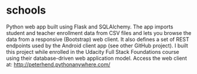 # schools
Python web app built using Flask and SQLAlchemy. The app imports student and teacher enrollment data from CSV files and lets you browse the data from a responsive (Bootstrap) web client. It also defines a set of REST endpoints used by the Android client app (see other GitHub project). I built this project while enrolled in the Udacity Full Stack Foundations course using their database-driven web application model. Access the web client at: http://peterhend.pythonanywhere.com/

